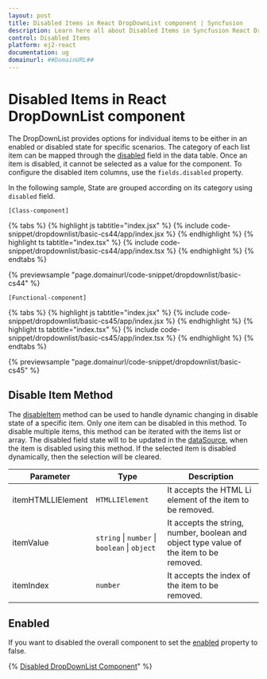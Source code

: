 ```yaml
---
layout: post
title: Disabled Items in React DropDownList component | Syncfusion
description: Learn here all about Disabled Items in Syncfusion React DropDownList component of Syncfusion Essential JS 2 and more.
control: Disabled Items 
platform: ej2-react
documentation: ug
domainurl: ##DomainURL##
---
```


# Disabled Items in React DropDownList component

The DropDownList provides options for individual items to be either in an enabled or disabled state for specific scenarios. The category of each list item can be mapped through the [disabled](https://ej2.syncfusion.com/react/documentation/api/drop-down-list/#fields) field in the data table. Once an item is disabled, it cannot be selected as a value for the component. To configure the disabled item columns, use the `fields.disabled` property.

In the following sample, State are grouped according on its category using `disabled` field.

`[Class-component]`

{% tabs %}
{% highlight js tabtitle="index.jsx" %}
{% include code-snippet/dropdownlist/basic-cs44/app/index.jsx %}
{% endhighlight %}
{% highlight ts tabtitle="index.tsx" %}
{% include code-snippet/dropdownlist/basic-cs44/app/index.tsx %}
{% endhighlight %}
{% endtabs %}

 {% previewsample "page.domainurl/code-snippet/dropdownlist/basic-cs44" %}

`[Functional-component]`

{% tabs %}
{% highlight js tabtitle="index.jsx" %}
{% include code-snippet/dropdownlist/basic-cs45/app/index.jsx %}
{% endhighlight %}
{% highlight ts tabtitle="index.tsx" %}
{% include code-snippet/dropdownlist/basic-cs45/app/index.tsx %}
{% endhighlight %}
{% endtabs %}

 {% previewsample "page.domainurl/code-snippet/dropdownlist/basic-cs45" %}

## Disable Item Method

The [disableItem](https://ej2.syncfusion.com/react/documentation/api/drop-down-list/#disableItem) method can be used to handle dynamic changing in disable state of a specific item. Only one item can be disabled in this method. To disable multiple items, this method can be iterated with the items list or array. The disabled field state will to be updated in the [dataSource](https://ej2.syncfusion.com/react/documentation/api/drop-down-list/#datasource), when the item is disabled using this method. If the selected item is disabled dynamically, then the selection will be cleared.

| Parameter | Type | Description |
|------|------|------|
| itemHTMLLIElement |  <code>HTMLLIElement</code> |  It accepts the HTML Li element of the item to be removed.  |
| itemValue | <code>string</code> \| <code>number</code> \| <code>boolean</code> \| <code>object</code> | It accepts the string, number, boolean and object type value of the item to be removed. |
| itemIndex | <code>number</code> | It accepts the index of the item to be removed. |

## Enabled

If you want to disabled the overall component to set the [enabled](https://ej2.syncfusion.com/react/documentation/api/drop-down-list/#enabled) property to false.

{% [Disabled DropDownList Component](././images/dropdownlist-disable.png)" %}